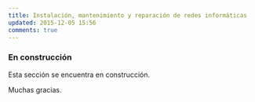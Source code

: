 ```yaml
---
title: Instalación, mantenimiento y reparación de redes informáticas
updated: 2015-12-05 15:56
comments: true
---
```


### En construcción

Esta sección se encuentra en construcción. 

Muchas gracias. 
